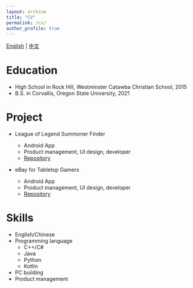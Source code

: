 ```yaml
---
layout: archive
title: "CV"
permalink: /cv/
author_profile: true
---
```


[English](../files/简历_英.pdf) | [中文](../files/简历_中.pdf)

Education
======
* High School in Rock Hill, Westminster Catawba Christian School, 2015
* B.S. in Corvallis, Oregon State University, 2021

Project
======
* League of Legend Summoner Finder
  * Android App
  * Product management, UI design, developer
  * [Repository](https://github.com/OregonTeamWE/LeagueStatFinder)

* eBay for Tabletop Gamers
  * Android App
  * Product management, UI design, developer
  * [Repository](https://github.com/OregonTeamWE/TableStop)

Skills
======
* English/Chinese
* Programming language
  * C++/C#
  * Java
  * Python
  * Kotlin
* PC building
* Product management
